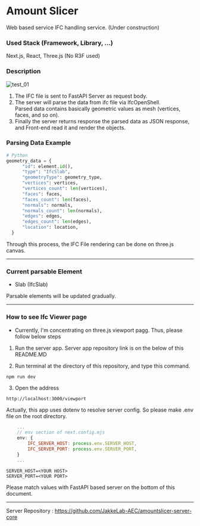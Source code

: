 # Amount Slicer

Web based service IFC handling service.
(Under construction)

### Used Stack (Framework, Library, ...)
Next.js, React, Three.js (No R3F used)

### Description
![test_01](https://github.com/user-attachments/assets/70784996-c4a0-4aaa-8975-65eb8c9ff6ba)

1. The IFC file is sent to FastAPI Server as request body.
2. The server will parse the data from ifc file via IfcOpenShell.<br/>
   Parsed data contains basically geometric values as mesh (vertices, faces, and so on).
3. Finally the server returns response the parsed data as JSON response, and Front-end read it and render the objects.

### Parsing Data Example
```python
# Python
geometry_data = {
      "id": element.id(),
      "type": "IfcSlab",
      "geometryType": geometry_type,
      "vertices": vertices,
      "vertices_count": len(vertices),
      "faces": faces,
      "faces_count": len(faces),
      "normals": normals,
      "normals_count": len(normals),
      "edges": edges,
      "edges_count": len(edges),
      "location": location,
  }
```

Through this process, the IFC File rendering can be done on three.js canvas.

---

### Current parsable Element
- Slab (IfcSlab)

Parsable elements will be updated gradually.

---
### How to see Ifc Viewer page
- Currently, I'm concentrating on three.js viewport pagg. Thus, please follow below steps

1. Run the server app. Server app repository link is on the below of this README.MD

2. Run terminal at the directory of this repository, and type this command.
```
npm run dev
```

3. Open the address

```
http://localhost:3000/viewport
```
Actually, this app uses dotenv to resolve server config. So please make .env file on the root directory.

```javascript
    ...
    // env section of next.config.mjs
    env: {
        IFC_SERVER_HOST: process.env.SERVER_HOST,
        IFC_SERVER_PORT: process.env.SERVER_PORT,
    }
    ...
```


```.env
SERVER_HOST=<YOUR HOST>
SERVER_PORT=<YOUR PORT>
```

Please match values with FastAPI based server on the bottom of this document. 


---

Server Repository : https://github.com/JakkeLab-AEC/amountslicer-server-core
